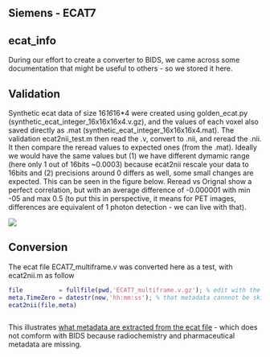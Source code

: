 ## Siemens - ECAT7

## ecat_info

During our effort to create a converter to BIDS, we came across some documentation that might be useful to others - so we stored it here.

## Validation

Synthetic ecat data of size 16*16*16*4 were created using golden_ecat.py (synthetic_ecat_integer_16x16x16x4.v.gz), and the values of each voxel also saved directly as .mat (synthetic_ecat_integer_16x16x16x4.mat). The validation ecat2nii_test.m then read the .v, convert to .nii, and reread the .nii. It then compare the reread values to expected ones (from the .mat). Ideally we would have the same values but (1) we have different dymamic range (here only 1 out of 16bits ~0.0003) because ecat2nii rescale your data to 16bits and (2) precisions around 0 differs as well, some small changes are expected. This can be seen in the figure below. Reread vs Orignal show a perfect correlation, but with an average difference of -0.000001 with min -05 and max 0.5 (to put this in perspective, it means for PET images, differences are equivalent of 1 photon detection - we can live with that).

![](https://github.com/openneuropet/PET2BIDS/blob/main/ecat_validation/synthetic_ecat_integer_16x16x16x4.v.jpg)

## Conversion

The ecat file ECAT7_multiframe.v was converted here as a test, with ecat2nii.m as follow

```matlab
file          = fullfile(pwd,'ECAT7_multiframe.v.gz'); % edit with the right path
meta.TimeZero = datestr(now,'hh:mm:ss'); % that metadata cannnot be skipped
ecat2nii(file,meta)
```

```python
```

This illustrates [what metadata are extracted from the ecat file](https://github.com/openneuropet/BIDS-converter/blob/main/PETdata_in/Siemens_ecat/ECAT7_multiframe.json) - which does not comform with BIDS because radiochemistry and pharmaceutical metadata are missing.
